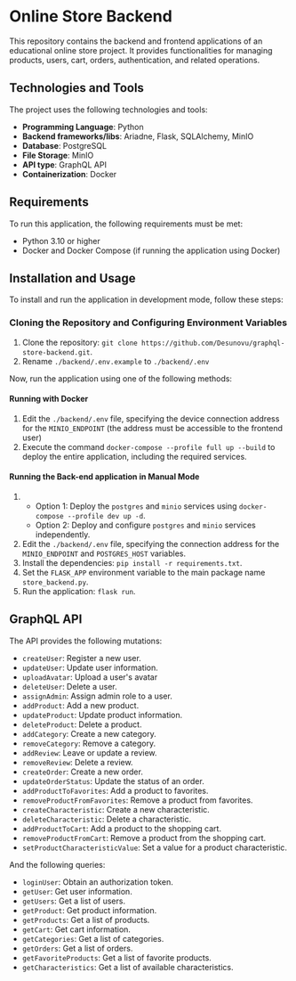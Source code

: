 # Online Store Backend

This repository contains the backend and frontend applications of an educational online store project. It provides functionalities for managing products, users, cart, orders, authentication, and related operations.

## Technologies and Tools

The project uses the following technologies and tools:

- **Programming Language**: Python
- **Backend frameworks/libs**:  Ariadne, Flask, SQLAlchemy, MinIO
- **Database**: PostgreSQL
- **File Storage**: MinIO
- **API type**: GraphQL API
- **Containerization**: Docker

## Requirements

To run this application, the following requirements must be met:

- Python 3.10 or higher
- Docker and Docker Compose (if running the application using Docker)

## Installation and Usage

To install and run the application in development mode, follow these steps:

### Cloning the Repository and Configuring Environment Variables

1. Clone the repository: `git clone https://github.com/Desunovu/graphql-store-backend.git`.
2. Rename `./backend/.env.example` to `./backend/.env`

Now, run the application using one of the following methods:

#### Running with Docker

1. Edit the `./backend/.env` file, specifying the device connection address for the `MINIO_ENDPOINT` (the address must be accessible to the frontend user)
2. Execute the command `docker-compose --profile full up --build` to deploy the entire application, including the required services.

#### Running the Back-end application in Manual Mode

1. - Option 1: Deploy the `postgres` and `minio` services using `docker-compose --profile dev up -d`. 
   - Option 2: Deploy and configure `postgres` and `minio` services independently.
2. Edit the `./backend/.env` file, specifying the connection address for the `MINIO_ENDPOINT` and `POSTGRES_HOST` variables.
3. Install the dependencies: `pip install -r requirements.txt`.
4. Set the `FLASK_APP` environment variable to the main package name `store_backend.py`.
5. Run the application: `flask run`.

## GraphQL API

The API provides the following mutations:

- `createUser`: Register a new user.
- `updateUser`: Update user information.
- `uploadAvatar`: Upload a user's avatar
- `deleteUser`: Delete a user.
- `assignAdmin`: Assign admin role to a user.
- `addProduct`: Add a new product.
- `updateProduct`: Update product information.
- `deleteProduct`: Delete a product.
- `addCategory`: Create a new category.
- `removeCategory`: Remove a category.
- `addReview`: Leave or update a review.
- `removeReview`: Delete a review.
- `createOrder`: Create a new order.
- `updateOrderStatus`: Update the status of an order.
- `addProductToFavorites`: Add a product to favorites.
- `removeProductFromFavorites`: Remove a product from favorites.
- `createCharacteristic`: Create a new characteristic.
- `deleteCharacteristic`: Delete a characteristic.
- `addProductToCart`: Add a product to the shopping cart.
- `removeProductFromCart`: Remove a product from the shopping cart.
- `setProductCharacteristicValue`: Set a value for a product characteristic.

And the following queries:

- `loginUser`: Obtain an authorization token.
- `getUser`: Get user information.
- `getUsers`: Get a list of users.
- `getProduct`: Get product information.
- `getProducts`: Get a list of products.
- `getCart`: Get cart information.
- `getCategories`: Get a list of categories.
- `getOrders`: Get a list of orders.
- `getFavoriteProducts`: Get a list of favorite products.
- `getCharacteristics`: Get a list of available characteristics.
